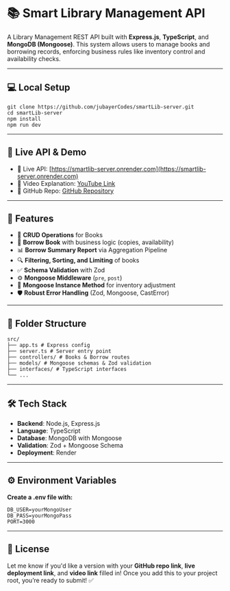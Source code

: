# 📚 Smart Library Management API

A Library Management REST API built with **Express.js**, **TypeScript**, and **MongoDB (Mongoose)**. This system allows users to manage books and borrowing records, enforcing business rules like inventory control and availability checks.

---

## 💻 Local Setup

    git clone https://github.com/jubayerCodes/smartLib-server.git
    cd smartLib-server
    npm install
    npm run dev
---

## 🔗 Live API & Demo

- 🚀 Live API: [https://smartlib-server.onrender.com](https://smartlib-server.onrender.com)
- 🎥 Video Explanation: [YouTube Link](https://youtube.com/your-video-link)
- 📁 GitHub Repo: [GitHub Repository](https://github.com/jubayerCodes/smartLib-server)

---

## 🚀 Features

- 📖 **CRUD Operations** for Books
- 🔄 **Borrow Book** with business logic (copies, availability)
- 📊 **Borrow Summary Report** via Aggregation Pipeline
- 🔍 **Filtering, Sorting, and Limiting** of books
- ✅ **Schema Validation** with Zod
- ⚙️ **Mongoose Middleware** (`pre`, `post`)
- 🧠 **Mongoose Instance Method** for inventory adjustment
- 🛡️ **Robust Error Handling** (Zod, Mongoose, CastError)

---

## 📁 Folder Structure

    src/
    ├── app.ts # Express config
    ├── server.ts # Server entry point
    ├── controllers/ # Books & Borrow routes
    ├── models/ # Mongoose schemas & Zod validation
    ├── interfaces/ # TypeScript interfaces
    └── ...


---

## 🛠️ Tech Stack

- **Backend**: Node.js, Express.js
- **Language**: TypeScript
- **Database**: MongoDB with Mongoose
- **Validation**: Zod + Mongoose Schema
- **Deployment**: Render

---

## ⚙️ Environment Variables

**Create a .env file with:**

    DB_USER=yourMongoUser
    DB_PASS=yourMongoPass
    PORT=3000
---

## 📜 License

Let me know if you'd like a version with your **GitHub repo link**, **live deployment link**, and **video link** filled in! Once you add this to your project root, you’re ready to submit! ✅

